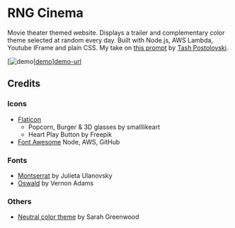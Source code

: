 # RNG Cinema

Movie theater themed website. Displays a trailer and complementary color theme selected at random every day. Built with Node.js, AWS Lambda, Youtube IFrame and plain CSS. My take on [this prompt](https://www.codementor.io/projects/web/personal-website-with-randomly-generated-design-atx32ht3j3) by [Tash Postolovski](https://github.com/npostolovski).

[![demo][[demo]][demo-url]


## Credits

### Icons
* [Flaticon](https://www.flaticon.com)
	* Popcorn, Burger & 3D glasses by smalllikeart
	* Heart Play Button by Freepik
* [Font Awesome](https://fontawesome.com) Node, AWS, GitHub

### Fonts
* [Montserrat](https://fonts.google.com/specimen/Montserrat) by Julieta Ulanovsky
* [Oswald](https://fonts.google.com/specimen/Oswald) by Vernon Adams

### Others
* [Neutral color theme](https://color.adobe.com/Neutral-color-theme-17038838) by Sarah Greenwood




[demo]: https://cco-demo-gifs.s3.amazonaws.com/rngcinema.gif
[demo-url]: http://rngcinema.s3-website-us-east-1.amazonaws.com/